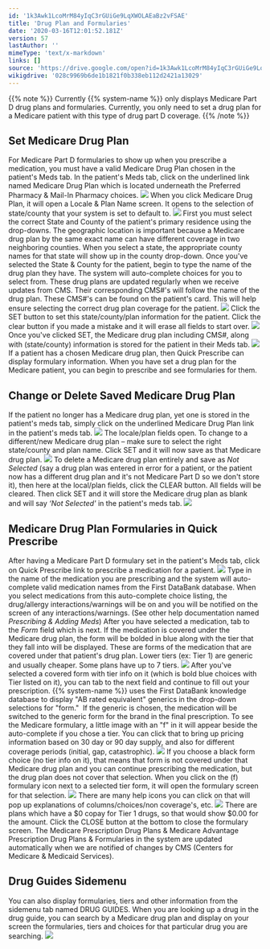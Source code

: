 ```yaml
---
id: '1k3Awk1LcoMrM84yIqC3rGUiGe9LqXWOLAEaBz2vFSAE'
title: 'Drug Plan and Formularies'
date: '2020-03-16T12:01:52.181Z'
version: 57
lastAuthor: ''
mimeType: 'text/x-markdown'
links: []
source: 'https://drive.google.com/open?id=1k3Awk1LcoMrM84yIqC3rGUiGe9LqXWOLAEaBz2vFSAE'
wikigdrive: '028c9969b6de1b1821f0b338eb112d2421a13029'
---
```

{{% note %}}
Currently {{% system-name %}} only displays Medicare Part D drug plans and formularies. Currently, you only need to set a drug plan for a Medicare patient with this type of drug part D coverage.
{{% /note %}}

## Set Medicare Drug Plan

For Medicare Part D formularies to show up when you prescribe a medication, you must have a valid Medicare Drug Plan chosen in the patient's Meds tab.
In the patient's Meds tab, click on the underlined link named Medicare Drug Plan which is located underneath the Preferred Pharmacy & Mail-In Pharmacy choices.
![](../drug-plan-and-formularies.assets/5e589e0c4ed5c6fbc3255b357e3453e5.png)
When you click Medicare Drug Plan, it will open a Locale & Plan Name screen. It opens to the selection of state/county that your system is set to default to.
![](../drug-plan-and-formularies.assets/f72edfd135199f76fcd9d6a6666a415f.png)
First you must select the correct State and County of the patient's primary residence using the drop-downs. The geographic location is important because a Medicare drug plan by the same exact name can have different coverage in two neighboring counties. When you select a state, the appropriate county names for that state will show up in the county drop-down.
Once you've selected the State & County for the patient, begin to type the name of the drug plan they have. The system will auto-complete choices for you to select from. These drug plans are updated regularly when we receive updates from CMS. Their corresponding CMS#'s will follow the name of the drug plan. These CMS#'s can be found on the patient's card. This will help ensure selecting the correct drug plan coverage for the patient.
![](../drug-plan-and-formularies.assets/f4f762be6a072e1f51be53a9ff3c5338.png)
Click the SET button to set this state/county/plan information for the patient.
Click the clear button if you made a mistake and it will erase all fields to start over.
![](../drug-plan-and-formularies.assets/68974e803d8e13c084c428eced61e5ee.jpg)
Once you've clicked SET, the Medicare drug plan including CMS#, along with (state/county) information is stored for the patient in their Meds tab.
![](../drug-plan-and-formularies.assets/37adefa7b052f9c7afa2eb6be8bd4693.png)
If a patient has a chosen Medicare drug plan, then Quick Prescribe can display formulary information.
When you have set a drug plan for the Medicare patient, you can begin to prescribe and see formularies for them.

## Change or Delete Saved Medicare Drug Plan

If the patient no longer has a Medicare drug plan, yet one is stored in the patient's meds tab, simply click on the underlined Medicare Drug Plan link in the patient's meds tab.
![](../drug-plan-and-formularies.assets/7dd6ab5448f9e604debbfe26d26e58a2.png)
The locale/plan fields open. To change to a different/new Medicare drug plan – make sure to select the right state/county and plan name. Click SET and it will now save as that Medicare drug plan.
![](../drug-plan-and-formularies.assets/36b609b5866015cbb53092d62108a170.png)
To delete a Medicare drug plan entirely and save as *Not Selected* (say a drug plan was entered in error for a patient, or the patient now has a different drug plan and it's not Medicare Part D so we don't store it), then here at the local/plan fields, click the CLEAR button.
All fields will be cleared. Then click SET and it will store the Medicare drug plan as blank and will say *‘Not Selected'* in the patient's meds tab.
![](../drug-plan-and-formularies.assets/19e70a4e3460cdd5e6e0292bd57f7427.png)

## Medicare Drug Plan Formularies in Quick Prescribe

After having a Medicare Part D formulary set in the patient's Meds tab, click on Quick Prescribe link to prescribe a medication for a patient.
![](../drug-plan-and-formularies.assets/cba4d37a934877a4df4465d2e987f743.png)
Type in the name of the medication you are prescribing and the system will auto-complete valid medication names from the First DataBank database. When you select medications from this auto-complete choice listing, the drug/allergy interactions/warnings will be on and you will be notified on the screen of any interactions/warnings. (See other help documentation named *Prescribing & Adding Meds*)
After you have selected a medication, tab to the *Form* field which is next. If the medication is covered under the Medicare drug plan, the form will be bolded in blue along with the tier that they fall into will be displayed. These are forms of the medication that are covered under that patient's drug plan. Lower tiers (ex: Tier 1) are generic and usually cheaper. Some plans have up to 7 tiers.
![](../drug-plan-and-formularies.assets/7c8102c3c35b15e0c27a1d210b5614f2.jpg)
After you've selected a covered form with tier info on it (which is bold blue choices with Tier listed on it), you can tab to the next field and continue to fill out your prescription.
{{% system-name %}} uses the First DataBank knowledge database to display "AB rated equivalent" generics in the drop-down selections for "form."  If the generic is chosen, the medication will be switched to the generic form for the brand in the final prescription.
To see the Medicare formulary, a little image with an "f" in it will appear beside the auto-complete if you chose a tier. You can click that to bring up pricing information based on 30 day or 90 day supply, and also for different coverage periods (initial, gap, catastrophic).
![](../drug-plan-and-formularies.assets/f55bd76dc5a4ca0ca408456ff0a4f238.png)
If you choose a black form choice (no tier info on it), that means that form is not covered under that Medicare drug plan and you can continue prescribing the medication, but the drug plan does not cover that selection.
When you click on the (f) formulary icon next to a selected tier form, it will open the formulary screen for that selection.
![](../drug-plan-and-formularies.assets/4258b169530f17c50d7e586c8109855a.png)
There are many help icons you can click on that will pop up explanations of columns/choices/non coverage's, etc.
![](../drug-plan-and-formularies.assets/6b1241addd8cd207e3bc98ad23dd7e04.png)
There are plans which have a $0 copay for Tier 1 drugs, so that would show $0.00 for the amount.
Click the CLOSE button at the bottom to close the formulary screen.
The Medicare Prescription Drug Plans & Medicare Advantage Prescription Drug Plans & Formularies in the system are updated automatically when we are notified of changes by CMS (Centers for Medicare & Medicaid Services).

## Drug Guides Sidemenu

You can also display formularies, tiers and other information from the sidemenu tab named DRUG GUIDES.
When you are looking up a drug in the drug guide, you can search by a Medicare drug plan and display on your screen the formularies, tiers and choices for that particular drug you are searching.
![](../drug-plan-and-formularies.assets/7f6b468d0d0fbbac6126616d1a407348.png)
